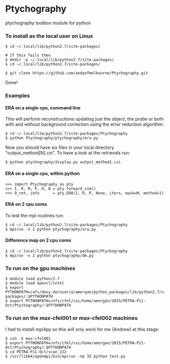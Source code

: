 # Ptychography
ptychography toolbox module for python

### To install as the local user on Linux
```
$ cd ~/.local/lib/python2.7/site-packages/

# If this fails then 
$ mkdir -p ~/.local/lib/python2.7/site-packages/
$ cd ~/.local/lib/python2.7/site-packages/

$ git clone https://github.com/andyofmelbourne/Ptychography.git
```
Done!

### Examples

#### ERA on a single cpu, command line
This will perform reconstructions updating just the object, the probe 
or both with and without background correction using the error reduction
algorithm.
```
$ cd ~/.local/lib/python2.7/site-packages/Ptychography
$ python Ptychography/ptychography/era.py
```

Now you should have six files in your local directory "output_method[N].cxi".
To have a look at the retrievals run:
```
$ python ptychography/display.py output_method1.cxi
```

#### ERA on a single cpu, within python
```
>>> import Ptychography as pty
>>> I, R, M, P, O, B = pty.forward_sim()
>>> O_ret, info      = pty.ERA(I, R, P, None, iters, mask=M, method=1)
```

#### ERA on 2 cpu cores
To test the mpi routines run:
```
$ cd ~/.local/lib/python2.7/site-packages/Ptychography
$ mpirun -n 2 python ptychography/era.py
```

#### Difference map on 2 cpu cores
```
$ cd ~/.local/lib/python2.7/site-packages/Ptychography
$ mpirun -n 2 python ptychography/dm.py
```

### To run on the gpu machines
```
$ module load python/2.7
$ module load opencl/intel
$ export PYTHONPATH=/afs/desy.de/user/a/amorgan/python_packages/lib/python2.7/site-packages/:$PYTHONPATH
$ export PYTHONPATH=/nfs/cfel/cxi/home/amorgan/2015/PETRA-P11-Oct/Ptychography/:$PYTHONPATH
```

### To run on the max-cfel001 or max-cfel002 machines
I had to install mpi4py so this will only work for me (Andrew) at this stage:
```
$ ssh -X max-cfel001
$ export PYTHONPATH=/nfs/cfel/cxi/home/amorgan/2015/PETRA-P11-Oct/Ptychography/:$PYTHONPATH
$ cd PETRA-P11-Oct/scan_222
$ /usr/lib64/openmpi/bin/mpirun -np 32 python test.py
```
